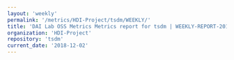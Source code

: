 ```yaml
---
layout: 'weekly'
permalink: '/metrics/HDI-Project/tsdm/WEEKLY/'
title: 'DAI Lab OSS Metrics Metrics report for tsdm | WEEKLY-REPORT-2018-12-02'
organization: 'HDI-Project'
repository: 'tsdm'
current_date: '2018-12-02'
---
```

